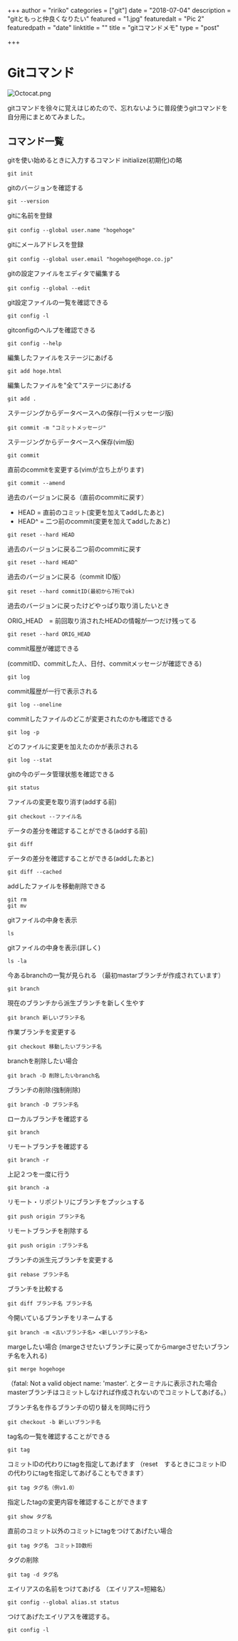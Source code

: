 +++
author = "ririko"
categories = ["git"]
date = "2018-07-04"
description = "gitともっと仲良くなりたい"
featured = "1.jpg"
featuredalt = "Pic 2"
featuredpath = "date"
linktitle = ""
title = "gitコマンドメモ"
type = "post"

+++

# Gitコマンド

![Octocat.png](https://qiita-image-store.s3.amazonaws.com/0/210955/254006a1-ccf0-0dd2-cb0d-cea37dcffce1.png)

gitコマンドを徐々に覚えはじめたので、忘れないように普段使うgitコマンドを自分用にまとめてみました。


## コマンド一覧

gitを使い始めるときに入力するコマンド
initialize(初期化)の略

```
git init
```

gitのバージョンを確認する

```
git --version
```

gitに名前を登録

```
git config --global user.name "hogehoge"　
```

gitにメールアドレスを登録

```
git config --global user.email "hogehoge@hoge.co.jp"　
```

gitの設定ファイルをエディタで編集する

```
git config --global --edit　　
```

git設定ファイルの一覧を確認できる

```
git config -l
```

gitconfigのヘルプを確認できる

```
git config --help
```

編集したファイルをステージにあげる

```
git add hoge.html
```

編集したファイルを"全て"ステージにあげる

```
git add .
```

ステージングからデータベースへの保存(一行メッセージ版)

```
git commit -m "コミットメッセージ"
```

ステージングからデータベースへ保存(vim版)

```
git commit 
```

直前のcommitを変更する(vimが立ち上がります)

```
git commit --amend
```

過去のバージョンに戻る（直前のcommitに戻す）

- HEAD = 直前のコミット(変更を加えてaddしたあと)<br>
- HEAD^ = 二つ前のcommit(変更を加えてaddしたあと)

```
git reset --hard HEAD
```

過去のバージョンに戻る二つ前のcommitに戻す

```
git reset --hard HEAD^
```

過去のバージョンに戻る（commit ID版）

```
git reset --hard commitID(最初から7桁でok)
```

過去のバージョンに戻ったけどやっぱり取り消したいとき

ORIG_HEAD　= 前回取り消されたHEADの情報が一つだけ残ってる

```
git reset --hard ORIG_HEAD
```

commit履歴が確認できる

(commitID、commitした人、日付、commitメッセージが確認できる)

```
git log
```

commit履歴が一行で表示される

```
git log --oneline
```

commitしたファイルのどこが変更されたのかも確認できる

```
git log -p
```

どのファイルに変更を加えたのかが表示される

```
git log --stat
```

gitの今のデータ管理状態を確認できる

```
git status
```

ファイルの変更を取り消す(addする前)

```
git checkout --ファイル名
```

データの差分を確認することができる(addする前)

```
git diff
```

データの差分を確認することができる(addしたあと)

```
git diff --cached
```

addしたファイルを移動削除できる

```
git rm
git mv
```

gitファイルの中身を表示

```
ls
```

gitファイルの中身を表示(詳しく)

```
ls -la
```

今あるbranchの一覧が見られる
（最初mastarブランチが作成されています）

```
git branch
```

現在のブランチから派生ブランチを新しく生やす

```
git branch 新しいブランチ名
```

作業ブランチを変更する

```
git checkout 移動したいブランチ名
```

branchを削除したい場合

```
git brach -D 削除したいbranch名
```

ブランチの削除(強制削除)

```
git branch -D ブランチ名
```

ローカルブランチを確認する

```
git branch
```

リモートブランチを確認する

```
git branch -r
```

上記２つを一度に行う

```
git branch -a
```

リモート・リポジトリにブランチをプッシュする

```
git push origin ブランチ名
```

リモートブランチを削除する

```
git push origin :ブランチ名
```


ブランチの派生元ブランチを変更する

```
git rebase ブランチ名
```

ブランチを比較する

```
git diff ブランチ名 ブランチ名
```

今開いているブランチをリネームする

```
git branch -m <古いブランチ名> <新しいブランチ名>
```

margeしたい場合
(margeさせたいブランチに戻ってからmargeさせたいブランチ名を入れる)

```
git merge hogehoge
```

（fatal: Not a valid object name: 'master'. とターミナルに表示された場合
masterブランチはコミットしなければ作成されないのでコミットしてあげる。）

ブランチ名を作るブランチの切り替えを同時に行う

```
git checkout -b 新しいブランチ名
```


tag名の一覧を確認することができる

```
git tag 
```


コミットIDの代わりにtagを指定してあげます
（reset　するときにコミットIDの代わりにtagを指定してあげることもできます）

```
git tag タグ名（例v1.0）
```


指定したtagの変更内容を確認することができます

```
git show タグ名
```

直前のコミット以外のコミットにtagをつけてあげたい場合

```
git tag タグ名　コミットID数桁
```

タグの削除

```
git tag -d タグ名
```

エイリアスの名前をつけてあげる
（エイリアス=短縮名）

```
git config --global alias.st status
```

つけてあげたエイリアスを確認する。

```
git config -l
```










